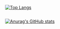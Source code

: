 [![Top Langs](https://github-readme-stats.vercel.app/api/top-langs/?username=Alok-Joshi&theme=merko&count_private=true)](https://github.com/anuraghazra/github-readme-stats)
## 
[![Anurag's GitHub stats](https://github-readme-stats.vercel.app/api?username=Alok-Joshi&theme=merko&count_private=true)](https://github.com/anuraghazra/github-readme-stats)
